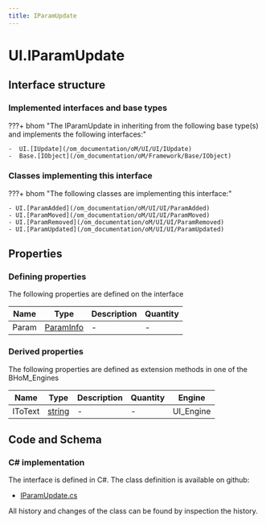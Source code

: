 ```yaml
---
title: IParamUpdate
---
```


# UI.IParamUpdate



## Interface structure

### Implemented interfaces and base types

???+ bhom "The IParamUpdate in inheriting from the following base type(s) and implements the following interfaces:"

    -  UI.[IUpdate](/om_documentation/oM/UI/UI/IUpdate)
    -  Base.[IObject](/om_documentation/oM/Framework/Base/IObject)


### Classes implementing this interface

???+ bhom "The following classes are implementing this interface:"

    - UI.[ParamAdded](/om_documentation/oM/UI/UI/ParamAdded)
    - UI.[ParamMoved](/om_documentation/oM/UI/UI/ParamMoved)
    - UI.[ParamRemoved](/om_documentation/oM/UI/UI/ParamRemoved)
    - UI.[ParamUpdated](/om_documentation/oM/UI/UI/ParamUpdated)


## Properties



### Defining properties

The following properties are defined on the interface

| Name             | Type             | Description      | Quantity         |
|------------------|------------------|------------------|------------------|
| Param | [ParamInfo](/om_documentation/oM/UI/UI/ParamInfo) | - | - |


### Derived properties

The following properties are defined as extension methods in one of the BHoM_Engines

| Name             | Type             | Description      | Quantity         | Engine           |
|------------------|------------------|------------------|------------------|------------------|
| IToText | [string](https://learn.microsoft.com/en-us/dotnet/api/System.String?view=netstandard-2.0) | - | - | UI_Engine |


## Code and Schema

### C# implementation

The interface is defined in C#. The class definition is available on github:

- [IParamUpdate.cs](https://github.com/BHoM/BHoM_UI/blob/develop/UI_oM/Interfaces/IParamUpdate.cs)

All history and changes of the class can be found by inspection the history.
